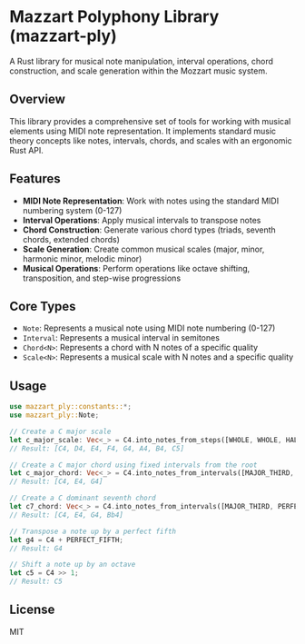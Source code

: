 # Mazzart Polyphony Library (mazzart-ply)

A Rust library for musical note manipulation, interval operations, chord construction, and scale generation within the Mozzart music system.

## Overview

This library provides a comprehensive set of tools for working with musical elements using MIDI note representation. It implements standard music theory concepts like notes, intervals, chords, and scales with an ergonomic Rust API.

## Features

- **MIDI Note Representation**: Work with notes using the standard MIDI numbering system (0-127)
- **Interval Operations**: Apply musical intervals to transpose notes
- **Chord Construction**: Generate various chord types (triads, seventh chords, extended chords)
- **Scale Generation**: Create common musical scales (major, minor, harmonic minor, melodic minor)
- **Musical Operations**: Perform operations like octave shifting, transposition, and step-wise progressions

## Core Types

- `Note`: Represents a musical note using MIDI note numbering (0-127)
- `Interval`: Represents a musical interval in semitones
- `Chord<N>`: Represents a chord with N notes of a specific quality
- `Scale<N>`: Represents a musical scale with N notes and a specific quality

## Usage

```rust
use mazzart_ply::constants::*;
use mazzart_ply::Note;

// Create a C major scale
let c_major_scale: Vec<_> = C4.into_notes_from_steps([WHOLE, WHOLE, HALF, WHOLE, WHOLE, WHOLE, HALF]).collect();
// Result: [C4, D4, E4, F4, G4, A4, B4, C5]

// Create a C major chord using fixed intervals from the root
let c_major_chord: Vec<_> = C4.into_notes_from_intervals([MAJOR_THIRD, PERFECT_FIFTH]).collect();
// Result: [C4, E4, G4]

// Create a C dominant seventh chord
let c7_chord: Vec<_> = C4.into_notes_from_intervals([MAJOR_THIRD, PERFECT_FIFTH, MINOR_SEVENTH]).collect();
// Result: [C4, E4, G4, Bb4]

// Transpose a note up by a perfect fifth
let g4 = C4 + PERFECT_FIFTH;
// Result: G4

// Shift a note up by an octave
let c5 = C4 >> 1;
// Result: C5
```

## License

MIT 